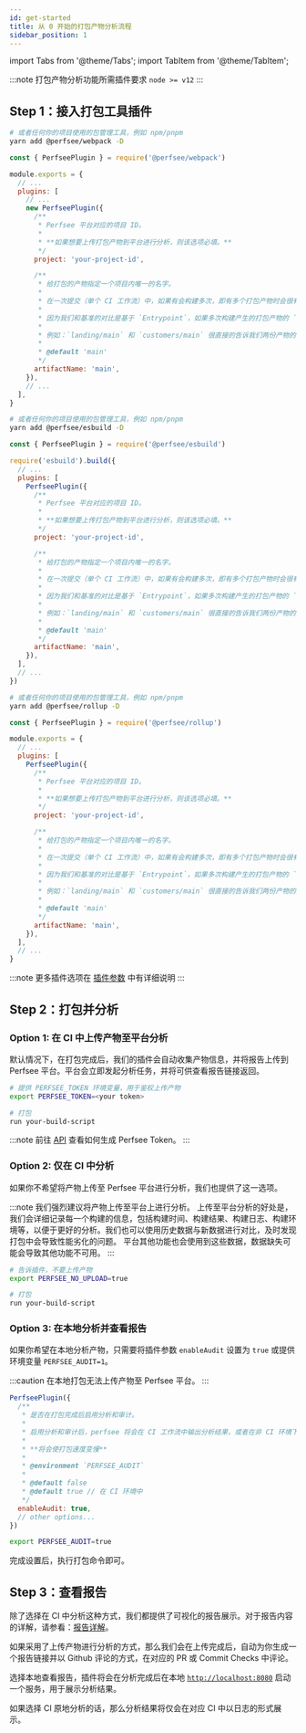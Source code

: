 ```yaml
---
id: get-started
title: 从 0 开始的打包产物分析流程
sidebar_position: 1
---
```


import Tabs from '@theme/Tabs';
import TabItem from '@theme/TabItem';

:::note
打包产物分析功能所需插件要求 `node >= v12`
:::

## Step 1：接入打包工具插件

<Tabs>
<TabItem value="Webpack">

```bash
# 或者任何你的项目使用的包管理工具，例如 npm/pnpm
yarn add @perfsee/webpack -D
```

```js title="webpack.config.js"
const { PerfseePlugin } = require('@perfsee/webpack')

module.exports = {
  // ...
  plugins: [
    // ...
    new PerfseePlugin({
      /**
       * Perfsee 平台对应的项目 ID。
       *
       * **如果想要上传打包产物到平台进行分析，则该选项必填。**
       */
      project: 'your-project-id',

      /**
       * 给打包的产物指定一个项目内唯一的名字。
       *
       * 在一次提交（单个 CI 工作流）中，如果有会构建多次，即有多个打包产物时会很有用。
       *
       * 因为我们和基准的对比是基于 `Entrypoint`，如果多次构建产生的打包产物的 `Entrypoint` 名字相同，我们无法确定哪个是正确的用来被对比的基准。
       *
       * 例如：`landing/main` 和 `customers/main` 很直接的告诉我们两份产物的区别，后续我们也可以用相同名字的产物进行对比。
       *
       * @default 'main'
       */
      artifactName: 'main',
    }),
    // ...
  ],
}
```

</TabItem>
<TabItem value="ESBuild">

```bash
# 或者任何你的项目使用的包管理工具，例如 npm/pnpm
yarn add @perfsee/esbuild -D
```

```js title="build.js"
const { PerfseePlugin } = require('@perfsee/esbuild')

require('esbuild').build({
  // ...
  plugins: [
    PerfseePlugin({
      /**
       * Perfsee 平台对应的项目 ID。
       *
       * **如果想要上传打包产物到平台进行分析，则该选项必填。**
       */
      project: 'your-project-id',

      /**
       * 给打包的产物指定一个项目内唯一的名字。
       *
       * 在一次提交（单个 CI 工作流）中，如果有会构建多次，即有多个打包产物时会很有用。
       *
       * 因为我们和基准的对比是基于 `Entrypoint`，如果多次构建产生的打包产物的 `Entrypoint` 名字相同，我们无法确定哪个是正确的用来被对比的基准。
       *
       * 例如：`landing/main` 和 `customers/main` 很直接的告诉我们两份产物的区别，后续我们也可以用相同名字的产物进行对比。
       *
       * @default 'main'
       */
      artifactName: 'main',
    }),
  ],
  // ...
})
```

</TabItem>
<TabItem value="Rollup">

```bash
# 或者任何你的项目使用的包管理工具，例如 npm/pnpm
yarn add @perfsee/rollup -D
```

```js title=" rollup.config.js"
const { PerfseePlugin } = require('@perfsee/rollup')

module.exports = {
  // ...
  plugins: [
    PerfseePlugin({
      /**
       * Perfsee 平台对应的项目 ID。
       *
       * **如果想要上传打包产物到平台进行分析，则该选项必填。**
       */
      project: 'your-project-id',

      /**
       * 给打包的产物指定一个项目内唯一的名字。
       *
       * 在一次提交（单个 CI 工作流）中，如果有会构建多次，即有多个打包产物时会很有用。
       *
       * 因为我们和基准的对比是基于 `Entrypoint`，如果多次构建产生的打包产物的 `Entrypoint` 名字相同，我们无法确定哪个是正确的用来被对比的基准。
       *
       * 例如：`landing/main` 和 `customers/main` 很直接的告诉我们两份产物的区别，后续我们也可以用相同名字的产物进行对比。
       *
       * @default 'main'
       */
      artifactName: 'main',
    }),
  ],
  // ...
}
```

</TabItem>

</Tabs>

:::note
更多插件选项在 [插件参数](./plugin-options) 中有详细说明
:::

## Step 2：打包并分析

### Option 1: 在 CI 中上传产物至平台分析

默认情况下，在打包完成后，我们的插件会自动收集产物信息，并将报告上传到 Perfsee 平台。平台会立即发起分析任务，并将可供查看报告链接返回。

```bash
# 提供 PERFSEE_TOKEN 环境变量，用于鉴权上传产物
export PERFSEE_TOKEN=<your token>

# 打包
run your-build-script
```

:::note
前往 [API](../development/api) 查看如何生成 Perfsee Token。
:::

### Option 2: 仅在 CI 中分析

如果你不希望将产物上传至 Perfsee 平台进行分析，我们也提供了这一选项。

:::note
我们强烈建议将产物上传至平台上进行分析。
上传至平台分析的好处是，我们会详细记录每一个构建的信息，包括构建时间、构建结果、构建日志、构建环境等，以便于更好的分析。我们也可以使用历史数据与新数据进行对比，及时发现打包中会导致性能劣化的问题。
平台其他功能也会使用到这些数据，数据缺失可能会导致其他功能不可用。
:::

```bash
# 告诉插件，不要上传产物
export PERFSEE_NO_UPLOAD=true

# 打包
run your-build-script
```

### Option 3: 在本地分析并查看报告

如果你希望在本地分析产物，只需要将插件参数 `enableAudit` 设置为 `true` 或提供环境变量 `PERFSEE_AUDIT=1`。

:::caution
在本地打包无法上传产物至 Perfsee 平台。
:::

<Tabs>
<TabItem value="Config">

```js title="config"
PerfseePlugin({
  /**
   * 是否在打包完成后启用分析和审计。
   *
   * 启用分析和审计后，perfsee 将会在 CI 工作流中输出分析结果，或者在非 CI 环境下启动一个服务，用于展示分析结果。
   *
   * **将会使打包速度变慢**
   *
   * @environment `PERFSEE_AUDIT`
   *
   * @default false
   * @default true // 在 CI 环境中
   */
  enableAudit: true,
  // other options...
})
```

</TabItem>

<TabItem value="Environment Variable">

```bash
export PERFSEE_AUDIT=true
```

</TabItem>
</Tabs>

完成设置后，执行打包命令即可。

## Step 3：查看报告

除了选择在 CI 中分析这种方式，我们都提供了可视化的报告展示。对于报告内容的详解，请参看：[报告详解](./bundle-report)。

如果采用了上传产物进行分析的方式，那么我们会在上传完成后，自动为你生成一个报告链接并以 Github 评论的方式，在对应的 PR 或 Commit Checks 中评论。

选择本地查看报告，插件将会在分析完成后在本地 [`http://localhost:8080`](http://localhost:8080) 启动一个服务，用于展示分析结果。

如果选择 CI 原地分析的话，那么分析结果将仅会在对应 CI 中以日志的形式展示。
